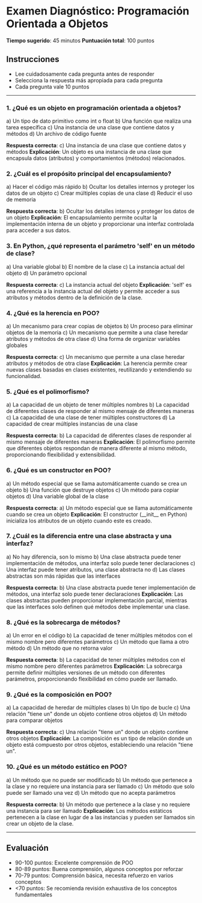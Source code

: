 # Examen Diagnóstico: Programación Orientada a Objetos
**Tiempo sugerido**: 45 minutos
**Puntuación total**: 100 puntos

## Instrucciones
- Lee cuidadosamente cada pregunta antes de responder
- Selecciona la respuesta más apropiada para cada pregunta
- Cada pregunta vale 10 puntos

---

### 1. ¿Qué es un objeto en programación orientada a objetos?
a) Un tipo de dato primitivo como int o float
b) Una función que realiza una tarea específica
c) Una instancia de una clase que contiene datos y métodos
d) Un archivo de código fuente

**Respuesta correcta**: c) Una instancia de una clase que contiene datos y métodos
**Explicación**: Un objeto es una instancia de una clase que encapsula datos (atributos) y comportamientos (métodos) relacionados.

### 2. ¿Cuál es el propósito principal del encapsulamiento?
a) Hacer el código más rápido
b) Ocultar los detalles internos y proteger los datos de un objeto
c) Crear múltiples copias de una clase
d) Reducir el uso de memoria

**Respuesta correcta**: b) Ocultar los detalles internos y proteger los datos de un objeto
**Explicación**: El encapsulamiento permite ocultar la implementación interna de un objeto y proporcionar una interfaz controlada para acceder a sus datos.

### 3. En Python, ¿qué representa el parámetro 'self' en un método de clase?
a) Una variable global
b) El nombre de la clase
c) La instancia actual del objeto
d) Un parámetro opcional

**Respuesta correcta**: c) La instancia actual del objeto
**Explicación**: 'self' es una referencia a la instancia actual del objeto y permite acceder a sus atributos y métodos dentro de la definición de la clase.

### 4. ¿Qué es la herencia en POO?
a) Un mecanismo para crear copias de objetos
b) Un proceso para eliminar objetos de la memoria
c) Un mecanismo que permite a una clase heredar atributos y métodos de otra clase
d) Una forma de organizar variables globales

**Respuesta correcta**: c) Un mecanismo que permite a una clase heredar atributos y métodos de otra clase
**Explicación**: La herencia permite crear nuevas clases basadas en clases existentes, reutilizando y extendiendo su funcionalidad.

### 5. ¿Qué es el polimorfismo?
a) La capacidad de un objeto de tener múltiples nombres
b) La capacidad de diferentes clases de responder al mismo mensaje de diferentes maneras
c) La capacidad de una clase de tener múltiples constructores
d) La capacidad de crear múltiples instancias de una clase

**Respuesta correcta**: b) La capacidad de diferentes clases de responder al mismo mensaje de diferentes maneras
**Explicación**: El polimorfismo permite que diferentes objetos respondan de manera diferente al mismo método, proporcionando flexibilidad y extensibilidad.

### 6. ¿Qué es un constructor en POO?
a) Un método especial que se llama automáticamente cuando se crea un objeto
b) Una función que destruye objetos
c) Un método para copiar objetos
d) Una variable global de la clase

**Respuesta correcta**: a) Un método especial que se llama automáticamente cuando se crea un objeto
**Explicación**: El constructor (\_\_init\_\_ en Python) inicializa los atributos de un objeto cuando este es creado.

### 7. ¿Cuál es la diferencia entre una clase abstracta y una interfaz?
a) No hay diferencia, son lo mismo
b) Una clase abstracta puede tener implementación de métodos, una interfaz solo puede tener declaraciones
c) Una interfaz puede tener atributos, una clase abstracta no
d) Las clases abstractas son más rápidas que las interfaces

**Respuesta correcta**: b) Una clase abstracta puede tener implementación de métodos, una interfaz solo puede tener declaraciones
**Explicación**: Las clases abstractas pueden proporcionar implementación parcial, mientras que las interfaces solo definen qué métodos debe implementar una clase.

### 8. ¿Qué es la sobrecarga de métodos?
a) Un error en el código
b) La capacidad de tener múltiples métodos con el mismo nombre pero diferentes parámetros
c) Un método que llama a otro método
d) Un método que no retorna valor

**Respuesta correcta**: b) La capacidad de tener múltiples métodos con el mismo nombre pero diferentes parámetros
**Explicación**: La sobrecarga permite definir múltiples versiones de un método con diferentes parámetros, proporcionando flexibilidad en cómo puede ser llamado.

### 9. ¿Qué es la composición en POO?
a) La capacidad de heredar de múltiples clases
b) Un tipo de bucle
c) Una relación "tiene un" donde un objeto contiene otros objetos
d) Un método para comparar objetos

**Respuesta correcta**: c) Una relación "tiene un" donde un objeto contiene otros objetos
**Explicación**: La composición es un tipo de relación donde un objeto está compuesto por otros objetos, estableciendo una relación "tiene un".

### 10. ¿Qué es un método estático en POO?
a) Un método que no puede ser modificado
b) Un método que pertenece a la clase y no requiere una instancia para ser llamado
c) Un método que solo puede ser llamado una vez
d) Un método que no acepta parámetros

**Respuesta correcta**: b) Un método que pertenece a la clase y no requiere una instancia para ser llamado
**Explicación**: Los métodos estáticos pertenecen a la clase en lugar de a las instancias y pueden ser llamados sin crear un objeto de la clase.

---

## Evaluación
- 90-100 puntos: Excelente comprensión de POO
- 80-89 puntos: Buena comprensión, algunos conceptos por reforzar
- 70-79 puntos: Comprensión básica, necesita refuerzo en varios conceptos
- <70 puntos: Se recomienda revisión exhaustiva de los conceptos fundamentales